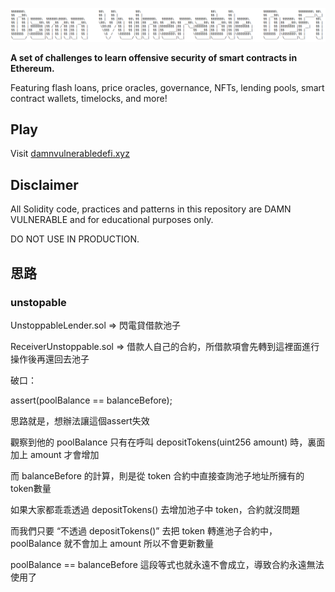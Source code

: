 ![](cover.png)

**A set of challenges to learn offensive security of smart contracts in Ethereum.**

Featuring flash loans, price oracles, governance, NFTs, lending pools, smart contract wallets, timelocks, and more!

## Play

Visit [damnvulnerabledefi.xyz](https://damnvulnerabledefi.xyz)

## Disclaimer

All Solidity code, practices and patterns in this repository are DAMN VULNERABLE and for educational purposes only.

DO NOT USE IN PRODUCTION.

## 思路

### unstopable

UnstoppableLender.sol => 閃電貸借款池子

ReceiverUnstoppable.sol => 借款人自己的合約，所借款項會先轉到這裡面進行操作後再還回去池子


破口：

assert(poolBalance == balanceBefore);

思路就是，想辦法讓這個assert失效


觀察到他的 poolBalance 只有在呼叫 depositTokens(uint256 amount) 時，裏面加上 amount 才會增加

而 balanceBefore 的計算，則是從 token 合約中直接查詢池子地址所擁有的token數量


如果大家都乖乖透過 depositTokens() 去增加池子中 token，合約就沒問題

而我們只要 “不透過 depositTokens()” 去把 token 轉進池子合約中，poolBalance 就不會加上 amount 所以不會更新數量

poolBalance == balanceBefore 這段等式也就永遠不會成立，導致合約永遠無法使用了
 